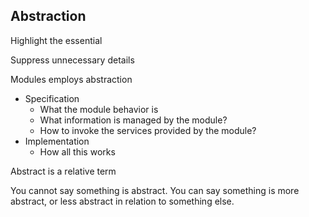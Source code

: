 ## Abstraction

Highlight the essential 

Suppress unnecessary details


Modules employs abstraction
- Specification
	- What the module behavior is
	- What information is managed by the module?
	- How to invoke the services provided by the module?
- Implementation
	- How all this works

Abstract is a relative term

You cannot say something is abstract.
You can say something is more abstract, or less abstract in relation to something else.